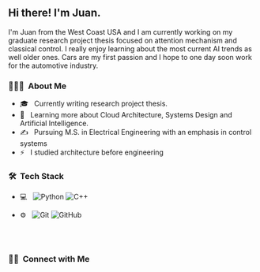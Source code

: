 

<h2> Hi there! I'm Juan.</h2>

I'm Juan from the West Coast USA and I am currently working on my graduate research project thesis focused on attention mechanism and classical control. I really enjoy learning about the most current AI trends as well older ones. Cars are my first passion and I hope to one day soon work for the automotive industry.

<h3> 👨🏻‍💻 &nbsp;About Me </h3>

- 🎓 &nbsp; Currently writing research project thesis.
- 🌱 &nbsp; Learning more about Cloud Architecture, Systems Design and Artificial Intelligence.
- ✍️ &nbsp; Pursuing M.S. in Electrical Engineering with an emphasis in control systems
- ⚡ &nbsp; I studied architecture before engineering
<h3> 🛠 &nbsp;Tech Stack</h3>

- 💻 &nbsp;
  ![Python](https://img.shields.io/badge/-Python-333333?style=flat&logo=python)
  ![C++](https://img.shields.io/badge/-C++-333333?style=flat&logo=C%2B%2B&logoColor=00599C)
  
- ⚙️ &nbsp;
  ![Git](https://img.shields.io/badge/-Git-333333?style=flat&logo=git)
  ![GitHub](https://img.shields.io/badge/-GitHub-333333?style=flat&logo=github)


<br/>



<br/>

<h3> 🤝🏻 &nbsp;Connect with Me </h3>


